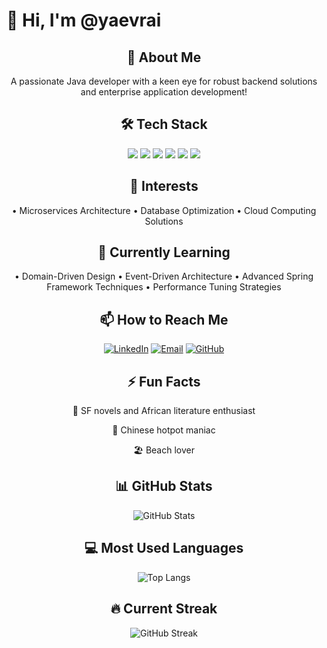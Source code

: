 # <h1>👋 Hi, I'm @yaevrai</h1>

<div align="center" style="list-style-type: none;">

## <span>🚀 About Me</span>
A passionate Java developer with a keen eye for robust backend solutions and enterprise application development!

## <span>🛠 Tech Stack</span>
<!-- Java -->
<img src="https://img.shields.io/badge/Java-007396?style=for-the-badge&logo=java&logoColor=white" />
<!-- Spring Framework -->
<img src="https://img.shields.io/badge/Spring-6DB33F?style=for-the-badge&logo=spring&logoColor=white" />
<!-- MySQL -->
<img src="https://img.shields.io/badge/MySQL-4479A1?style=for-the-badge&logo=mysql&logoColor=white" />
<!-- Oracle -->
<img src="https://img.shields.io/badge/Oracle-F80000?style=for-the-badge&logo=oracle&logoColor=white" />
<!-- PostgreSQL -->
<img src="https://img.shields.io/badge/PostgreSQL-336791?style=for-the-badge&logo=postgresql&logoColor=white" />
<!-- JUnit5 -->
<img src="https://img.shields.io/badge/JUnit5-25A162?style=for-the-badge&logo=junit5&logoColor=white" />

## <span>👀 Interests</span>
• Microservices Architecture
• Database Optimization 
• Cloud Computing Solutions

## <span>🌱 Currently Learning</span>
• Domain-Driven Design
• Event-Driven Architecture
• Advanced Spring Framework Techniques
• Performance Tuning Strategies

## <span>📫 How to Reach Me</span>
[![LinkedIn](https://img.shields.io/badge/LinkedIn-0077B5?style=for-the-badge&logo=linkedin&logoColor=white)](https://www.linkedin.com/in/yaevrai)
[![Email](https://img.shields.io/badge/Gmail-D14836?style=for-the-badge&logo=gmail&logoColor=white)](mailto:yaevrai@gmail.com)
[![GitHub](https://img.shields.io/badge/GitHub-100000?style=for-the-badge&logo=github&logoColor=white)](https://github.com/yaevrai)

## <span>⚡ Fun Facts</span>

📖 SF novels and African literature enthusiast

🥘 Chinese hotpot maniac

🏖️ Beach lover


## <span>📊 GitHub Stats</span>
![GitHub Stats](https://github-readme-stats.vercel.app/api?username=yaevrai&show_icons=true&theme=radical)

## <span>💻 Most Used Languages</span>
![Top Langs](https://github-readme-stats.vercel.app/api/top-langs/?username=yaevrai&layout=compact)

## <span>🔥 Current Streak</span>
![GitHub Streak](https://github-readme-streak-stats.herokuapp.com/?user=yaevrai)

</div>
